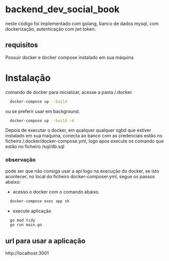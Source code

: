 # backend_dev_social_book


neste código foi implementado com golang, banco de dados mysql, com dockerização, autenticação com jwt token.

## requisitos
Possuir docker e docker compose instalado em sua máquina







# Instalação

comando de docker para inicializar, acesse a pasta /.docker.

```bash
  docker-compose up --build
```
ou se preferir usar em background.
```bash
  docker-compose up --build -d 
```
Depois de executar o docker, em qualquer qualquer sgbd que estiver instalado em sua maquina, conecta ao banco com as credenciais estão no ficheiro /.docker/docker-compose.yml, logo apos execute os comando que estão no ficheiro /sql/db.sql 

### observação 
pode ser que não consiga usar a api logo na execução do docker, se isto acontecer, no local do ficheiro docker-composer.yml, segue os passos abaixo:

- acesso o docker com o comando abaixo.
```bash
  docker-compose exec app sh
```
- execute aplicação
```bash
  go mod tidy
  go run main.go
```


## url para usar a aplicação

http://localhost:3001

